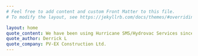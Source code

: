 ```yaml
---
# Feel free to add content and custom Front Matter to this file.
# To modify the layout, see https://jekyllrb.com/docs/themes/#overriding-theme-defaults

layout: home
quote_content: We have been using Hurricane SMS/Hydrovac Services since their inception in 2017. As a family run operation that takes pride in their work, you can count on them to get the job done right the first time. You are not just a customer you are part of the family.
quote_author: Derrick L
quote_company: PV-EX Construction Ltd.
---
```

